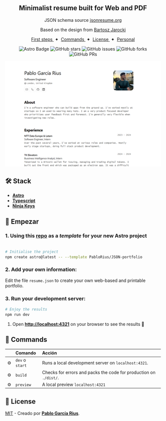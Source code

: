 <div align="center">
<h2>
    Minimalist resume built for <b>Web</b> and <b>PDF</b>
</h2>
<p>
JSON schema source <a href="https://jsonresume.org/schema/">jsonresume.org</a>
</p>

<p>
Based on the design from <a href="https://github.com/BartoszJarocki/cv">Bartosz Jarocki</a>

</p>

</div>

<div align="center">
    <a href="#🚀-empezar">
        First steps
    </a>
    <span>&nbsp;✦&nbsp;</span>
    <a href="#🧞-comandos">
        Commands
    </a>
    <span>&nbsp;✦&nbsp;</span>
    <a href="#🔑-licencia">
        License
    </a>
    <span>&nbsp;✦&nbsp;</span>
    <a href="https://midu.dev">
        Personal
    </a>
   
</div>

<p></p>

<div align="center">

![Astro Badge](https://img.shields.io/badge/Astro-BC52EE?logo=astro&logoColor=fff&style=flat)
![GitHub stars](https://img.shields.io/github/stars/PabloRius/JSON-portfolio)
![GitHub issues](https://img.shields.io/github/issues/PabloRius/JSON-portfolio)
![GitHub forks](https://img.shields.io/github/forks/PabloRius/JSON-portfolio)
![GitHub PRs](https://img.shields.io/github/issues-pr/PabloRius/JSON-portfolio)

</div>

![Result](/Result.png)

## 🛠️ Stack

- [**Astro**](https://astro.build/)
- [**Typescript**](https://www.typescriptlang.org/)
- [**Ninja Keys**](https://github.com/ssleptsov/ninja-keys)

## 🚀 Empezar

### 1. Using this [repo](https://github.com/PabloRius/JSON-portfolio) as a _template_ for your new Astro project

```bash

# Initialise the project
npm create astro@latest -- --template PabloRius/JSON-portfolio
```

### 2. Add your own information:

Edit the file `resume.json` to create your own web-based and printable portfolio.

### 3. Run your development server:

```bash
# Enjoy the results
npm run dev
```

1. Open [**http://localhost:4321**](http://localhost:4321/) on your browser to see the results 🚀

## 🧞 Commands

|     | Comando         | Acción                                                            |
| :-- | :-------------- | :---------------------------------------------------------------- |
| ⚙️  | `dev` o `start` | Runs a local development server on `localhost:4321`.              |
| ⚙️  | `build`         | Checks for errors and packs the code for production on `./dist/`. |
| ⚙️  | `preview`       | A local preview `localhost:4321`                                  |

## 🔑 License

[MIT](LICENSE.txt) - Creado por [**Pablo García Rius**](https://pablo-garcia-rius.vercel.app/).
